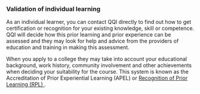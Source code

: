 ###  Validation of individual learning

As an individual learner, you can contact QQI directly to find out how to get
certification or recognition for your existing knowledge, skill or competence.
QQI will decide how this prior learning and prior experience can be assessed
and they may look for help and advice from the providers of education and
training in making this assessment.

When you apply to a college they may take into account your educational
background, work history, community involvement and other achievements when
deciding your suitability for the course. This system is known as the
Accreditation of Prior Experiential Learning (APEL) or [ Recognition of Prior
Learning (RPL)
](https://www.qualifax.ie/index.php?option=com_content&view=article&id=161&Itemid=198)
.
